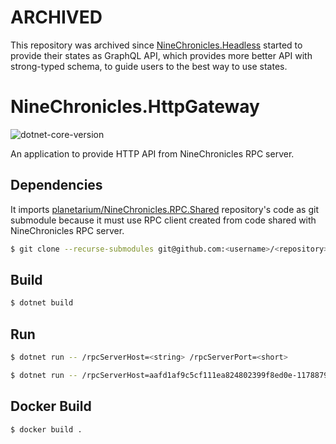 **ARCHIVED**
===================

This repository was archived since [NineChronicles.Headless](https://github.com/planetarium/NineChronicles.Headless) started to provide their states as GraphQL API, which provides more better API with strong-typed schema, to guide users to the best way to use states.

# NineChronicles.HttpGateway

![dotnet-core-version](https://img.shields.io/badge/dotnet-3.1-blue)

An application to provide HTTP API from NineChronicles RPC server.


<!-- FIXME: I'm not sure what's better between Dependencies and Installation
     about this section -->

## Dependencies

It imports [planetarium/NineChronicles.RPC.Shared] repository's code as git submodule 
because it must use RPC client created from code shared with NineChronicles RPC server.
 
```bash
$ git clone --recurse-submodules git@github.com:<username>/<repository>
```

[planetarium/NineChronicles.RPC.Shared]: https://github.com/planetarium/NineChronicles.RPC.Shared


## Build

```bash
$ dotnet build
```


## Run

```bash 
$ dotnet run -- /rpcServerHost=<string> /rpcServerPort=<short>

$ dotnet run -- /rpcServerHost=aafd1af9c5cf111ea824802399f8ed0e-1178879563.ap-northeast-2.elb.amazonaws.com /rpcServerPort=31234
```


## Docker Build

```bash
$ docker build .
```

